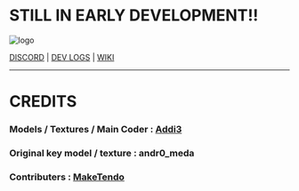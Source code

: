 # STILL IN EARLY DEVELOPMENT!!
![logo](https://github.com/Addi3/Addie-s-TARDIS-Reimagined-Datapack-1.21/assets/122154427/b387c074-1f15-4dc8-ad20-4cdc64582132)



[DISCORD](https://discord.com/invite/cRPjGDy37p) | [DEV LOGS](https://youtube.com/playlist?list=PLnrSfYm4DiXkvuy0egSI8jkkjkd_lfECR&si=jPogT5T67gG-tEiM) | [WIKI](https://github.com/Addi3/Addie-s-TARDIS-Reimagined-Datapack-1.21/wiki)

------------------
# CREDITS
### Models / Textures / Main Coder : [Addi3](https://github.com/Addi3)
### Original key model / texture : andr0_meda 
### Contributers : [MakeTendo](https://github.com/MaketendoDev)


